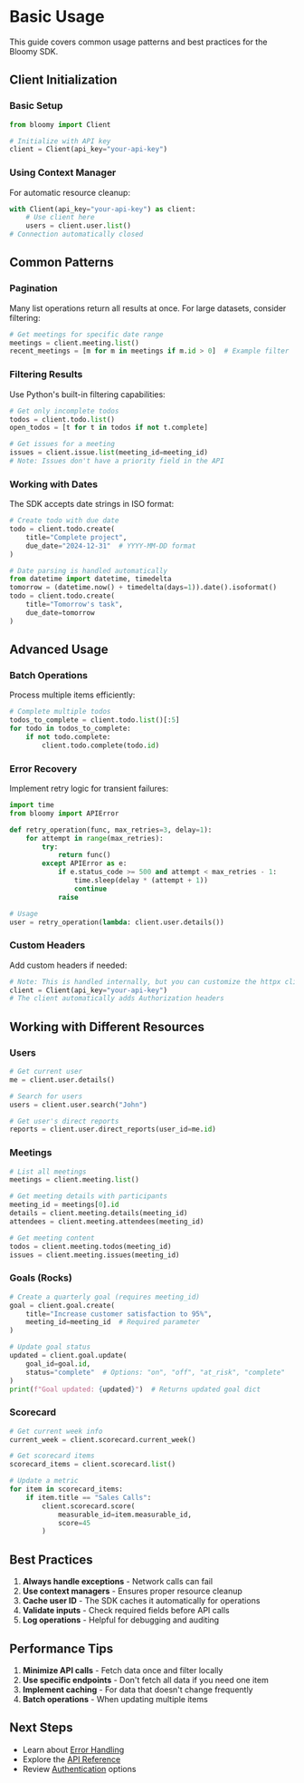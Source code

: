# Basic Usage

This guide covers common usage patterns and best practices for the Bloomy SDK.

## Client Initialization

### Basic Setup

```python
from bloomy import Client

# Initialize with API key
client = Client(api_key="your-api-key")
```

### Using Context Manager

For automatic resource cleanup:

```python
with Client(api_key="your-api-key") as client:
    # Use client here
    users = client.user.list()
# Connection automatically closed
```

## Common Patterns

### Pagination

Many list operations return all results at once. For large datasets, consider filtering:

```python
# Get meetings for specific date range
meetings = client.meeting.list()
recent_meetings = [m for m in meetings if m.id > 0]  # Example filter
```

### Filtering Results

Use Python's built-in filtering capabilities:

```python
# Get only incomplete todos
todos = client.todo.list()
open_todos = [t for t in todos if not t.complete]

# Get issues for a meeting  
issues = client.issue.list(meeting_id=meeting_id)
# Note: Issues don't have a priority field in the API
```

### Working with Dates

The SDK accepts date strings in ISO format:

```python
# Create todo with due date
todo = client.todo.create(
    title="Complete project",
    due_date="2024-12-31"  # YYYY-MM-DD format
)

# Date parsing is handled automatically
from datetime import datetime, timedelta
tomorrow = (datetime.now() + timedelta(days=1)).date().isoformat()
todo = client.todo.create(
    title="Tomorrow's task",
    due_date=tomorrow
)
```

## Advanced Usage

### Batch Operations

Process multiple items efficiently:

```python
# Complete multiple todos
todos_to_complete = client.todo.list()[:5]
for todo in todos_to_complete:
    if not todo.complete:
        client.todo.complete(todo.id)
```

### Error Recovery

Implement retry logic for transient failures:

```python
import time
from bloomy import APIError

def retry_operation(func, max_retries=3, delay=1):
    for attempt in range(max_retries):
        try:
            return func()
        except APIError as e:
            if e.status_code >= 500 and attempt < max_retries - 1:
                time.sleep(delay * (attempt + 1))
                continue
            raise

# Usage
user = retry_operation(lambda: client.user.details())
```

### Custom Headers

Add custom headers if needed:

```python
# Note: This is handled internally, but you can customize the httpx client
client = Client(api_key="your-api-key")
# The client automatically adds Authorization headers
```

## Working with Different Resources

### Users

```python
# Get current user
me = client.user.details()

# Search for users
users = client.user.search("John")

# Get user's direct reports
reports = client.user.direct_reports(user_id=me.id)
```

### Meetings

```python
# List all meetings
meetings = client.meeting.list()

# Get meeting details with participants
meeting_id = meetings[0].id
details = client.meeting.details(meeting_id)
attendees = client.meeting.attendees(meeting_id)

# Get meeting content
todos = client.meeting.todos(meeting_id)
issues = client.meeting.issues(meeting_id)
```

### Goals (Rocks)

```python
# Create a quarterly goal (requires meeting_id)
goal = client.goal.create(
    title="Increase customer satisfaction to 95%",
    meeting_id=meeting_id  # Required parameter
)

# Update goal status
updated = client.goal.update(
    goal_id=goal.id,
    status="complete"  # Options: "on", "off", "at_risk", "complete"
)
print(f"Goal updated: {updated}")  # Returns updated goal dict
```

### Scorecard

```python
# Get current week info
current_week = client.scorecard.current_week()

# Get scorecard items
scorecard_items = client.scorecard.list()

# Update a metric
for item in scorecard_items:
    if item.title == "Sales Calls":
        client.scorecard.score(
            measurable_id=item.measurable_id,
            score=45
        )
```

## Best Practices

1. **Always handle exceptions** - Network calls can fail
2. **Use context managers** - Ensures proper resource cleanup
3. **Cache user ID** - The SDK caches it automatically for operations
4. **Validate inputs** - Check required fields before API calls
5. **Log operations** - Helpful for debugging and auditing

## Performance Tips

1. **Minimize API calls** - Fetch data once and filter locally
2. **Use specific endpoints** - Don't fetch all data if you need one item
3. **Implement caching** - For data that doesn't change frequently
4. **Batch operations** - When updating multiple items

## Next Steps

- Learn about [Error Handling](errors.md)
- Explore the [API Reference](../api/client.md)
- Review [Authentication](authentication.md) options
